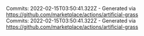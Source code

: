 Commits: 2022-02-15T03:50:41.322Z - Generated via https://github.com/marketplace/actions/artificial-grass
<br>
Commits: 2022-02-15T03:50:41.322Z - Generated via https://github.com/marketplace/actions/artificial-grass
<br>
